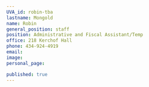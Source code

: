 ```yaml
---
UVA_id: robin-tba
lastname: Mongold
name: Robin
general_position: staff
position: Administrative and Fiscal Assistant/Temp
office: 218 Kerchof Hall
phone: 434-924-4919
email: 
image:
personal_page:

published: true
---
```

